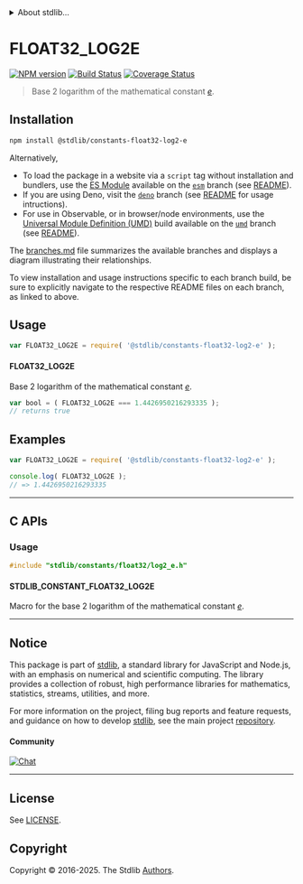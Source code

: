 <!--

@license Apache-2.0

Copyright (c) 2025 The Stdlib Authors.

Licensed under the Apache License, Version 2.0 (the "License");
you may not use this file except in compliance with the License.
You may obtain a copy of the License at

   http://www.apache.org/licenses/LICENSE-2.0

Unless required by applicable law or agreed to in writing, software
distributed under the License is distributed on an "AS IS" BASIS,
WITHOUT WARRANTIES OR CONDITIONS OF ANY KIND, either express or implied.
See the License for the specific language governing permissions and
limitations under the License.

-->


<details>
  <summary>
    About stdlib...
  </summary>
  <p>We believe in a future in which the web is a preferred environment for numerical computation. To help realize this future, we've built stdlib. stdlib is a standard library, with an emphasis on numerical and scientific computation, written in JavaScript (and C) for execution in browsers and in Node.js.</p>
  <p>The library is fully decomposable, being architected in such a way that you can swap out and mix and match APIs and functionality to cater to your exact preferences and use cases.</p>
  <p>When you use stdlib, you can be absolutely certain that you are using the most thorough, rigorous, well-written, studied, documented, tested, measured, and high-quality code out there.</p>
  <p>To join us in bringing numerical computing to the web, get started by checking us out on <a href="https://github.com/stdlib-js/stdlib">GitHub</a>, and please consider <a href="https://opencollective.com/stdlib">financially supporting stdlib</a>. We greatly appreciate your continued support!</p>
</details>

# FLOAT32_LOG2E

[![NPM version][npm-image]][npm-url] [![Build Status][test-image]][test-url] [![Coverage Status][coverage-image]][coverage-url] <!-- [![dependencies][dependencies-image]][dependencies-url] -->

> Base 2 logarithm of the mathematical constant [_e_][eulers-number].

<section class="installation">

## Installation

```bash
npm install @stdlib/constants-float32-log2-e
```

Alternatively,

-   To load the package in a website via a `script` tag without installation and bundlers, use the [ES Module][es-module] available on the [`esm`][esm-url] branch (see [README][esm-readme]).
-   If you are using Deno, visit the [`deno`][deno-url] branch (see [README][deno-readme] for usage intructions).
-   For use in Observable, or in browser/node environments, use the [Universal Module Definition (UMD)][umd] build available on the [`umd`][umd-url] branch (see [README][umd-readme]).

The [branches.md][branches-url] file summarizes the available branches and displays a diagram illustrating their relationships.

To view installation and usage instructions specific to each branch build, be sure to explicitly navigate to the respective README files on each branch, as linked to above.

</section>

<section class="usage">

## Usage

```javascript
var FLOAT32_LOG2E = require( '@stdlib/constants-float32-log2-e' );
```

#### FLOAT32_LOG2E

Base 2 logarithm of the mathematical constant [_e_][eulers-number].

```javascript
var bool = ( FLOAT32_LOG2E === 1.4426950216293335 );
// returns true
```

</section>

<!-- /.usage -->

<section class="examples">

## Examples

<!-- TODO: better example -->

<!-- eslint no-undef: "error" -->

```javascript
var FLOAT32_LOG2E = require( '@stdlib/constants-float32-log2-e' );

console.log( FLOAT32_LOG2E );
// => 1.4426950216293335
```

</section>

<!-- /.examples -->

<!-- C interface documentation. -->

* * *

<section class="c">

## C APIs

<!-- Section to include introductory text. Make sure to keep an empty line after the intro `section` element and another before the `/section` close. -->

<section class="intro">

</section>

<!-- /.intro -->

<!-- C usage documentation. -->

<section class="usage">

### Usage

```c
#include "stdlib/constants/float32/log2_e.h"
```

#### STDLIB_CONSTANT_FLOAT32_LOG2E

Macro for the base 2 logarithm of the mathematical constant [_e_][eulers-number].

</section>

<!-- /.usage -->

<!-- C API usage notes. Make sure to keep an empty line after the `section` element and another before the `/section` close. -->

<section class="notes">

</section>

<!-- /.notes -->

<!-- C API usage examples. -->

<section class="examples">

</section>

<!-- /.examples -->

</section>

<!-- /.c -->

<!-- Section for related `stdlib` packages. Do not manually edit this section, as it is automatically populated. -->

<section class="related">

</section>

<!-- /.related -->

<!-- Section for all links. Make sure to keep an empty line after the `section` element and another before the `/section` close. -->


<section class="main-repo" >

* * *

## Notice

This package is part of [stdlib][stdlib], a standard library for JavaScript and Node.js, with an emphasis on numerical and scientific computing. The library provides a collection of robust, high performance libraries for mathematics, statistics, streams, utilities, and more.

For more information on the project, filing bug reports and feature requests, and guidance on how to develop [stdlib][stdlib], see the main project [repository][stdlib].

#### Community

[![Chat][chat-image]][chat-url]

---

## License

See [LICENSE][stdlib-license].


## Copyright

Copyright &copy; 2016-2025. The Stdlib [Authors][stdlib-authors].

</section>

<!-- /.stdlib -->

<!-- Section for all links. Make sure to keep an empty line after the `section` element and another before the `/section` close. -->

<section class="links">

[npm-image]: http://img.shields.io/npm/v/@stdlib/constants-float32-log2-e.svg
[npm-url]: https://npmjs.org/package/@stdlib/constants-float32-log2-e

[test-image]: https://github.com/stdlib-js/constants-float32-log2-e/actions/workflows/test.yml/badge.svg?branch=main
[test-url]: https://github.com/stdlib-js/constants-float32-log2-e/actions/workflows/test.yml?query=branch:main

[coverage-image]: https://img.shields.io/codecov/c/github/stdlib-js/constants-float32-log2-e/main.svg
[coverage-url]: https://codecov.io/github/stdlib-js/constants-float32-log2-e?branch=main

<!--

[dependencies-image]: https://img.shields.io/david/stdlib-js/constants-float32-log2-e.svg
[dependencies-url]: https://david-dm.org/stdlib-js/constants-float32-log2-e/main

-->

[chat-image]: https://img.shields.io/gitter/room/stdlib-js/stdlib.svg
[chat-url]: https://app.gitter.im/#/room/#stdlib-js_stdlib:gitter.im

[stdlib]: https://github.com/stdlib-js/stdlib

[stdlib-authors]: https://github.com/stdlib-js/stdlib/graphs/contributors

[umd]: https://github.com/umdjs/umd
[es-module]: https://developer.mozilla.org/en-US/docs/Web/JavaScript/Guide/Modules

[deno-url]: https://github.com/stdlib-js/constants-float32-log2-e/tree/deno
[deno-readme]: https://github.com/stdlib-js/constants-float32-log2-e/blob/deno/README.md
[umd-url]: https://github.com/stdlib-js/constants-float32-log2-e/tree/umd
[umd-readme]: https://github.com/stdlib-js/constants-float32-log2-e/blob/umd/README.md
[esm-url]: https://github.com/stdlib-js/constants-float32-log2-e/tree/esm
[esm-readme]: https://github.com/stdlib-js/constants-float32-log2-e/blob/esm/README.md
[branches-url]: https://github.com/stdlib-js/constants-float32-log2-e/blob/main/branches.md

[stdlib-license]: https://raw.githubusercontent.com/stdlib-js/constants-float32-log2-e/main/LICENSE

[eulers-number]: https://en.wikipedia.org/wiki/E_%28mathematical_constant%29

</section>

<!-- /.links -->
